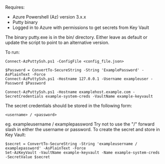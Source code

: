 Requires:
 - Azure Powershell (Az) version 3.x.x
 - Putty binary
 - Logged in to Azure with permissions to get secrets from Key Vault

The binary putty.exe is in the bin/ directory.  Either leave as default or update the script to point to an alternative version.

To run:
```
Connect-AzPuttySsh.ps1 -ConfigFile <config_file.json>
```
```
$Password = ConvertTo-SecureString -String 'ExamplePassword' -AsPlainText -Force
Connect-AzPuttySsh.ps1 -Hostname 127.0.0.1 -Username exampleuser -Password $Password 
```
```
Connect-AzPuttySsh.ps1 -Hostname examplehost.example.com -SecretCredentials example-system-creds -VaultName example-keyvault
```
The secret credentials should be stored in the following form:
```
<username> / <password>
```
 eg.  exampleusername / examplepassword
Try not to use the "/" forward slash in either the username or password.
To create the secret and store in Key Vault:
```
$secret = ConvertTo-SecureString -String 'exampleusername / examplepassword' -AsPlainText -Force
Set-AzKeyVault -VaultName example-keyvault -Name example-system-creds -SecretValue $secret

```


